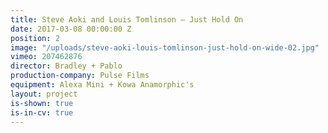 ```yaml
---
title: Steve Aoki and Louis Tomlinson — Just Hold On
date: 2017-03-08 00:00:00 Z
position: 2
image: "/uploads/steve-aoki-louis-tomlinson-just-hold-on-wide-02.jpg"
vimeo: 207462876
director: Bradley + Pablo
production-company: Pulse Films
equipment: Alexa Mini + Kowa Anamorphic's
layout: project
is-shown: true
is-in-cv: true
---
```


